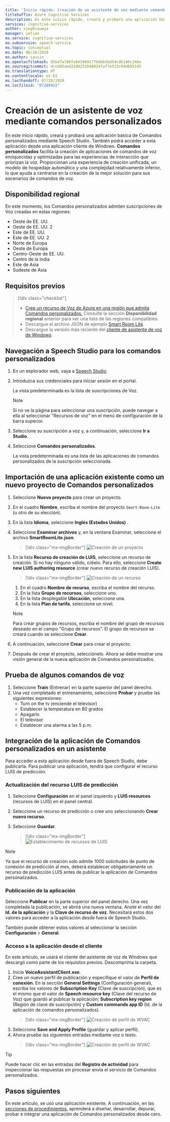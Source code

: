 ```yaml
---
title: 'Inicio rápido: Creación de un asistente de voz mediante comandos personalizados'
titleSuffix: Azure Cognitive Services
description: En este inicio rápido, creará y probará una aplicación básica de Comandos personalizados mediante Speech Studio.
services: cognitive-services
author: singhsaumya
manager: yetian
ms.service: cognitive-services
ms.subservice: speech-service
ms.topic: conceptual
ms.date: 06/18/2020
ms.author: sausin
ms.openlocfilehash: 05b47a786fe845460177b66b5bd54cdb140c246e
ms.sourcegitcommit: dccb85aed33d9251048024faf7ef23c94d695145
ms.translationtype: HT
ms.contentlocale: es-ES
ms.lasthandoff: 07/28/2020
ms.locfileid: "87289422"
---
```

# <a name="create-a-voice-assistant-using-custom-commands"></a>Creación de un asistente de voz mediante comandos personalizados

En este inicio rápido, creará y probará una aplicación básica de Comandos personalizados mediante Speech Studio. También podrá acceder a esta aplicación desde una aplicación cliente de Windows. **Comandos personalizados** facilita la creación de aplicaciones de comandos de voz enriquecidas y optimizadas para las experiencias de interacción que priorizan la voz. Proporcionan una experiencia de creación unificada, un modelo de hospedaje automático y una complejidad relativamente inferior, lo que ayuda a centrarse en la creación de la mejor solución para sus escenarios de comandos de voz.

## <a name="region-availability"></a>Disponibilidad regional
En este momento, los Comandos personalizados admiten suscripciones de Voz creadas en estas regiones:
* Oeste de EE. UU.
* Oeste de EE. UU. 2
* Este de EE. UU.
* Este de EE. UU. 2
* Norte de Europa
* Oeste de Europa
* Centro-Oeste de EE. UU.
* Centro de la India
* Este de Asia
* Sudeste de Asia

## <a name="prerequisites"></a>Requisitos previos

> [!div class="checklist"]
> * <a href="https://ms.portal.azure.com/#create/Microsoft.CognitiveServicesSpeechServices" target="_blank">Cree un recurso de Voz de Azure en una región que admita Comandos personalizados.<span class="docon docon-navigate-external x-hidden-focus"></span></a> Consulte la sección **Disponibilidad regional** anterior para ver una lista de las regiones compatibles.
> * Descargue el archivo JSON de ejemplo [Smart Room Lite](https://aka.ms/speech/cc-quickstart).
> * Descargue la versión más reciente del [cliente de asistente de voz de Windows](https://aka.ms/speech/va-samples-wvac).

## <a name="go-to-the-speech-studio-for-custom-commands"></a>Navegación a Speech Studio para los comandos personalizados

1. En un explorador web, vaya a [Speech Studio](https://speech.microsoft.com/).
1. Introduzca sus credenciales para iniciar sesión en el portal.

   La vista predeterminada es la lista de suscripciones de Voz.
   > [!NOTE]
   > Si no ve la página para seleccionar una suscripción, puede navegar a ella al seleccionar "Recursos de voz" en el menú de configuración de la barra superior.

1. Seleccione su suscripción a voz y, a continuación, seleccione **Ir a Studio**.
1. Seleccione **Comandos personalizados**.

   La vista predeterminada es una lista de las aplicaciones de comandos personalizados de la suscripción seleccionada.

## <a name="import-an-existing-application-as-a-new-custom-commands-project"></a>Importación de una aplicación existente como un nuevo proyecto de Comandos personalizados

1. Seleccione **Nuevo proyecto** para crear un proyecto.

1. En el cuadro **Nombre**, escriba el nombre del proyecto `Smart-Room-Lite` (u otro de su elección).
1. En la lista **Idioma**, seleccione **Inglés (Estados Unidos)** .
1. Seleccione **Examinar archivos** y, en la ventana Examinar, seleccione el archivo **SmartRoomLite.json**.

    > [!div class="mx-imgBorder"]
    > ![Creación de un proyecto](media/custom-commands/import-project.png)

1.  En la lista **Recurso de creación de LUIS**, seleccione un recurso de creación. Si no hay ninguno válido, créelo. Para ello, seleccione **Create new LUIS authoring resource** (crear nuevo recurso de creación LUIS).

    > [!div class="mx-imgBorder"]
    > ![Creación de un recurso](media/custom-commands/create-new-luis-resource.png)
    
    
    1. En el cuadro **Nombre de recurso**, escriba el nombre del recurso.
    1. En la lista **Grupo de recursos**, seleccione uno.
    1. En la lista desplegable **Ubicación**, seleccione una.
    1. En la lista **Plan de tarifa**, seleccione un nivel.
    
    
    > [!NOTE]
    > Para crear grupos de recursos, escriba el nombre del grupo de recursos deseado en el campo "Grupo de recursos". El grupo de recursos se creará cuando se seleccione **Crear**.


1. A continuación, seleccione **Crear** para crear el proyecto.
1. Después de crear el proyecto, selecciónelo.
Ahora se debe mostrar una visión general de la nueva aplicación de Comandos personalizados.

## <a name="try-out-some-voice-commands"></a>Prueba de algunos comandos de voz
1. Seleccione **Train** (Entrenar) en la parte superior del panel derecho.
1. Una vez completado el entrenamiento, seleccione **Probar** y pruebe las siguientes expresiones:
    - Turn on the tv (enciende el televisor)
    - Establecer la temperatura en 80 grados
    - Apagarlo
    - El televisor
    - Establecer una alarma a las 5 p.m.

## <a name="integrate-custom-commands-application-in-an-assistant"></a>Integración de la aplicación de Comandos personalizados en un asistente
Para acceder a esta aplicación desde fuera de Speech Studio, debe publicarla. Para publicar una aplicación, tendrá que configurar el recurso LUIS de predicción.  

### <a name="update-prediction-luis-resource"></a>Actualización del recurso LUIS de predicción


1. Seleccione **Configuración** en el panel izquierdo y **LUIS resources** (recursos de LUIS) en el panel central.
1. Seleccione un recurso de predicción o cree uno seleccionando **Crear nuevo recurso**.
1. Seleccione **Guardar**.
    
    > [!div class="mx-imgBorder"]
    > ![Establecimiento de recursos de LUIS](media/custom-commands/set-luis-resources.png)

> [!NOTE]
> Ya que el recurso de creación solo admite 1000 solicitudes de punto de conexión de predicción al mes, deberá establecer obligatoriamente un recurso de predicción LUIS antes de publicar la aplicación de Comandos personalizados.

### <a name="publish-the-application"></a>Publicación de la aplicación

Seleccione **Publicar** en la parte superior del panel derecho. Una vez completada la publicación, se abrirá una nueva ventana. Anote el valor del **Id. de la aplicación** y la **Clave de recurso de voz**. Necesitará estos dos valores para acceder a la aplicación desde fuera de Speech Studio.

También puede obtener estos valores al seleccionar la sección **Configuración** > **General**.

### <a name="access-application-from-client"></a>Acceso a la aplicación desde el cliente

En este artículo, se usará el cliente del asistente de voz de Windows que descargó como parte de los requisitos previos. Descomprima la carpeta.
1. Inicie **VoiceAssistantClient.exe**.
1. Cree un nuevo perfil de publicación y especifique el valor de **Perfil de conexión**. En la sección **General Settings** (Configuración general), escriba los valores de **Subscription Key** (Clave de suscripción), que es el mismo que el valor de **Speech resource key** (Clave del recurso de Voz) que guardó al publicar la aplicación; **Subscription key region** (Región de clave de suscripción) y **Custom commands app ID** (Id. de la aplicación de comandos personalizados).
    > [!div class="mx-imgBorder"]
    > ![Creación de perfil de WVAC](media/custom-commands/create-profile.png)
1. Seleccione **Save and Apply Profile** (guardar y aplicar perfil).
1. Ahora pruebe las siguientes entradas mediante voz o texto.
    > [!div class="mx-imgBorder"]
    > ![Creación de perfil de WVAC](media/custom-commands/conversation.png)


> [!TIP]
> Puede hacer clic en las entradas del **Registro de actividad** para inspeccionar las respuestas sin procesar envía el servicio de Comandos personalizados.

## <a name="next-steps"></a>Pasos siguientes

En este artículo, se usó una aplicación existente. A continuación, en las [secciones de procedimientos](how-to-custom-commands-create-application-with-simple-commands.md), aprenderá a diseñar, desarrollar, depurar, probar e integrar una aplicación de Comandos personalizados desde cero.
